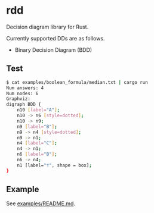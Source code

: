 # rdd
Decision diagram library for Rust.

Currently supported DDs are as follows.

* Binary Decision Diagram (BDD)

## Test

```sh
$ cat examples/boolean_formula/median.txt | cargo run
Num answers: 4
Num nodes: 6
Graphviz: 
digraph BDD {
    n10 [label="A"];
    n10 -> n6 [style=dotted];
    n10 -> n9;
    n9 [label="B"];
    n9 -> n4 [style=dotted];
    n9 -> n1;
    n4 [label="C"];
    n4 -> n1;
    n6 [label="B"];
    n6 -> n4;
    n1 [label="⊤", shape = box];
}
```

## Example

See [examples/README.md](examples/README.md).
